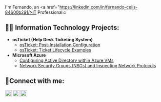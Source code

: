 I'm Fernando, an <a href="https://linkedin.com/in/fernando-celis-84600b291/>IT Professional</a>☺</h1>

<h2>👨‍💻 Information Technology Projects:</h2>

- <b>osTicket (Help Desk Ticketing System)</b>
  - [osTicket: Post-Installation Configuration](https://github.com/fcelis1/post-install-config)
  - [osTicket: Ticket Lifecycle Examples](https://github.com/fcelis1/ticket-lifecycle)
- <b>Microsoft Azure</b>
  - [Configuring Active Directory within Azure VMs](https://github.com/fcelis1/configure-ad)
  - [Network Security Groups (NSGs) and Inspecting Network Protocols](https://github.com/fcelis1/azure-network-protocols)

<h2>🤳Connect with me:</h2>

[<img align="left" alt="Josh | Twitter" width="22px" src="https://cdn.jsdelivr.net/npm/simple-icons@v3/icons/twitter.svg" />][twitter]
[<img align="left" alt="Josh | LinkedIn" width="22px" src=(https://www.linkedin.com/in/fernando-celis-84600b291/) />][linkedin]
[<img align="left" alt="Josh | Instagram" width="22px" src="https://cdn.jsdelivr.net/npm/simple-icons@v3/icons/instagram.svg" />][instagram]

[twitter]: https://twitter.com/EltigrePlays
[instagram]: https://www.instagram.com/eltigre_celis
[linkedin]: https://linkedin.com/in/FernandoCelis
